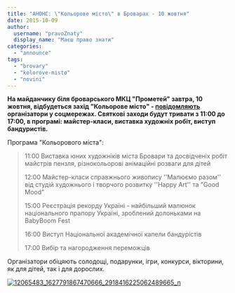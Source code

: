 ```yaml
---
title: "АНОНС: \"Кольорове місто\" в Броварах - 10 жовтня"
date: 2015-10-09
author: 
  username: "pravoZnaty"
  display_name: "Маєш право знати"
categories: 
  - "announce"
tags: 
  - "brovary"
  - "kolorove-misto"
  - "novini"
---
```


**На майданчику біля броварського МКЦ "Прометей" завтра, 10 жовтня, відбудеться захід "Кольорове місто" - [повідомляють](https://www.facebook.com/events/978312362233735/) організатори у соцмережах. Святкові заходи будут тривати з 11:00 до 17:00, в програмі: майстер-класи, виставка художніх робіт, виступ бандуристів.**

Програма "Кольорового міста":

> 11:00 Виставка юних художнікiв мiста Бровари та досвiдченіх робiт майстрів пензля, рiзнокольоровi анiмацiйнi розваги для дiтей
> 
> 12:00 Майстер-класи справжнього живопису ''Малюємо разом'' вiд студiй художнього i творчого розвитку ''Happy Art'' та "Good Mood"
> 
> 15:00 Реєcтрацiя рекорду Україні - найбiльший малюнок національного прапору Україні, зроблений долоньками на ВabyBoom ​​Fest
> 
> 16:00 Виступ Нацiональної академiчної капели бандурістiв
> 
> 17:00 Вибiр та нагородження переможцiв

Організатори обіцяють солодощі, подарунки, iгри, конкурси, вiкторини, як для дiтей, так i для дорослих.

[![12065483_1627791867470666_2918416225062489665_n](https://mpz.brovary.org/wp-content/uploads/2015/10/12065483_1627791867470666_2918416225062489665_n.jpg)](https://mpz.brovary.org/wp-content/uploads/2015/10/12065483_1627791867470666_2918416225062489665_n.jpg)
